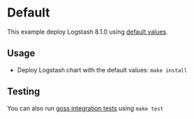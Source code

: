 # Default

This example deploy Logstash 8.1.0 using [default values][].


## Usage

* Deploy Logstash chart with the default values: `make install`


## Testing

You can also run [goss integration tests][] using `make test`


[goss integration tests]: https://github.com/elastic/helm-charts/tree/main/logstash/examples/default/test/goss.yaml
[default values]: https://github.com/elastic/helm-charts/tree/main/logstash/values.yaml
